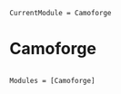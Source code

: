 ```@meta
CurrentModule = Camoforge
```

# Camoforge

```@index
```

```@autodocs
Modules = [Camoforge]
```
